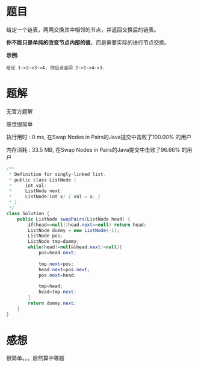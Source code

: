 # 题目

给定一个链表，两两交换其中相邻的节点，并返回交换后的链表。

**你不能只是单纯的改变节点内部的值**，而是需要实际的进行节点交换。

 

**示例:**

```
给定 1->2->3->4, 你应该返回 2->1->4->3.
```

# 题解

无官方题解

感觉很简单

执行用时 : 0 ms, 在Swap Nodes in Pairs的Java提交中击败了100.00% 的用户

内存消耗 : 33.5 MB, 在Swap Nodes in Pairs的Java提交中击败了96.66% 的用户

```java
/**
 * Definition for singly-linked list.
 * public class ListNode {
 *     int val;
 *     ListNode next;
 *     ListNode(int x) { val = x; }
 * }
 */
class Solution {
    public ListNode swapPairs(ListNode head) {
        if(head==null||head.next==null) return head;
        ListNode dummy = new ListNode(-1);
        ListNode pos;
        ListNode tmp=dummy;
        while(head!=null&&head.next!=null){
        	pos=head.next;
        	
        	tmp.next=pos;
        	head.next=pos.next;
        	pos.next=head;
        	
        	tmp=head;
        	head=tmp.next;
        }
        return dummy.next;
    }
}
```

# 感想

很简单。。。居然算中等题